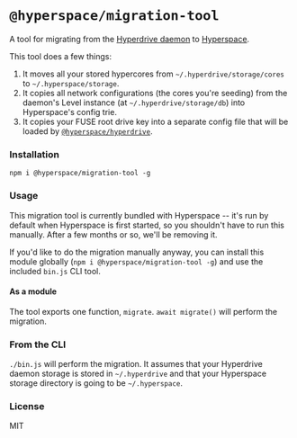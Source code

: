 # `@hyperspace/migration-tool`
A tool for migrating from the [Hyperdrive daemon](https://github.com/hypercore-protocol/hyperdrive-daemon) to [Hyperspace](https://github.com/hyperspace-org/hyperspace).

This tool does a few things:
1. It moves all your stored hypercores from `~/.hyperdrive/storage/cores` to `~/.hyperspace/storage`.
2. It copies all network configurations (the cores you're seeding) from the daemon's Level instance (at `~/.hyperdrive/storage/db`) into Hyperspace's config trie.
3. It copies your FUSE root drive key into a separate config file that will be loaded by [`@hyperspace/hyperdrive`](https://github.com/hyperspace-org/hyperspace-hyperdrive-service).

### Installation
```
npm i @hyperspace/migration-tool -g
```

### Usage
This migration tool is currently bundled with Hyperspace -- it's run by default when Hyperspace is first started, so you shouldn't have to run this manually. After a few months or so, we'll be removing it. 

If you'd like to do the migration manually anyway, you can install this module globally (`npm i @hyperspace/migration-tool -g`) and use the included `bin.js` CLI tool.

#### As a module
The tool exports one function, `migrate`. `await migrate()` will perform the migration.

### From the CLI
`./bin.js` will perform the migration. It assumes that your Hyperdrive daemon storage is stored in `~/.hyperdrive` and that your Hyperspace storage directory is going to be `~/.hyperspace`.

### License
MIT
